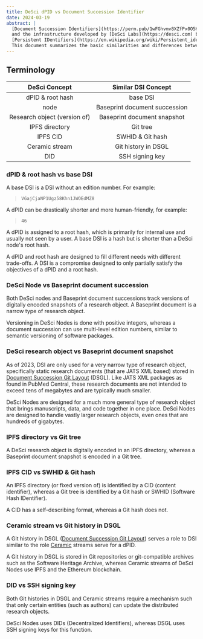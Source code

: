 ```yaml
---
title: DeSci dPID vs Document Succession Identifier
date: 2024-03-19
abstract: |
  [Document Succession Identifiers](https://perm.pub/1wFGhvmv8XZfPx0O5Hya2e9AyXo/) (DSIs)
  and the infrastructure developed by [DeSci Labs](https://desci.com) both implement
  [Persistent IDentifiers](https://en.wikipedia.org/wiki/Persistent_identifier) (PIDs).
  This document summarizes the basic similarities and differences between the two.
---
```


Terminology
-----------

| DeSci Concept | Similar DSI Concept |
| :---: | :---: |
| dPID & root hash | base DSI |
| node | Baseprint document succession |
| Research object (version of) | Baseprint document snapshot |
| IPFS directory | Git tree |
| IPFS CID | SWHID & Git hash |
| Ceramic stream | Git history in DSGL |
| DID | SSH signing key |

### dPID & root hash vs base DSI

A base DSI is a DSI without an edition number. For example:

> `VGajCjaNP1Ugz58Khn1JWOEdMZ8`

A dPID can be drastically shorter and more human-friendly, for example:

> `46`

A dPID is assigned to a root hash, which is primarily for internal use and usually not
seen by a user.
A base DSI is a hash but is shorter than a DeSci node's root hash.

A dPID and root hash are designed to fill different needs with different trade-offs. A DSI
is a compromise designed to only partially satisfy the objectives of a dPID and a root hash.

### DeSci Node vs Baseprint document succession

Both DeSci nodes and Baseprint document successions track versions of digitally encoded
snapshots of a research object. A Baseprint document is a narrow type of research
object.

Versioning in DeSci Nodes is done with positive integers, whereas a document succession
can use multi-level edition numbers, similar to semantic versioning of software packages.

### DeSci research object vs Baseprint document snapshot

As of 2023, DSI are only used for a very narrow type of research object,
specifically static research documents (that are JATS XML based) stored in
[Document Succession Git Layout](https://perm.pub/VGajCjaNP1Ugz58Khn1JWOEdMZ8/) (DSGL).
Like JATS XML packages as found in PubMed Central, these research documents are not intended to exceed tens of megabytes and are typically much smaller.

DeSci Nodes are designed for a much more general type of research object that
brings manuscripts, data, and code together in one place.
DeSci Nodes are designed to handle vastly larger research objects, even ones that are hundreds of gigabytes.

### IPFS directory vs Git tree

A DeSci research object is digitally encoded in an IPFS directory, whereas a Baseprint
document snapshot is encoded in a Git tree.

### IPFS CID vs SWHID & Git hash

An IPFS directory (or fixed version of) is identified by a CID (content identifier),
whereas a Git tree is identified by a Git hash or SWHID (Software Hash IDentifier).

A CID has a self-describing format, whereas a Git hash does not.


### Ceramic stream vs Git history in DSGL

A Git history in DSGL ([Document Succession Git
Layout](https://perm.pub/VGajCjaNP1Ugz58Khn1JWOEdMZ8)) serves a role to DSI similar to
the role [Ceramic](https://developers.ceramic.network/) streams serve for a dPID.

A Git history in DSGL is stored in Git repositories or git-compatible archives such
as the Software Heritage Archive, whereas Ceramic streams of DeSci
Nodes use IPFS and the Ethereum blockchain.

### DID vs SSH signing key

Both Git histories in DSGL and Ceramic streams require a mechanism such that only
certain entities (such as authors) can update the distributed research objects.

DeSci Nodes uses DIDs (Decentralized Identifiers), whereas DSGL uses SSH signing keys
for this function.


